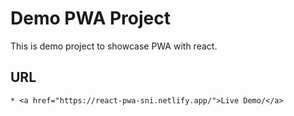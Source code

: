 # Demo PWA Project
This is demo project to showcase PWA with react.

## URL
    * <a href="https://react-pwa-sni.netlify.app/">Live Demo/</a>
